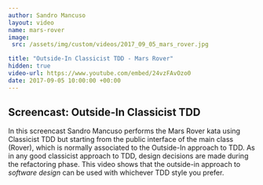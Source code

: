 ```yaml
---
author: Sandro Mancuso
layout: video
name: mars-rover
image:
 src: /assets/img/custom/videos/2017_09_05_mars_rover.jpg

title: "Outside-In Classicist TDD - Mars Rover"
hidden: true
video-url: https://www.youtube.com/embed/24vzFAvOzo0
date: 2017-09-05 10:00:00 +00:00
---
```


## Screencast: Outside-In Classicist TDD

In this screencast Sandro Mancuso performs the Mars Rover kata using Classicist TDD but starting from the public interface of the main class (Rover), which is normally associated to the Outside-In approach to TDD. As in any good classicist approach to TDD, design decisions are made during the refactoring phase. This video shows that the outside-in approach to _software design_ can be used with whichever TDD style you prefer. 